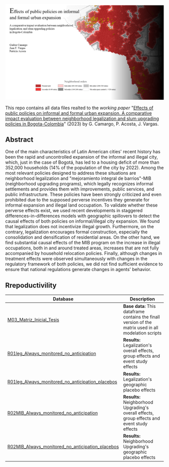 ![](images/Picture2.png)

This repo contains all data files realted to the *working paper* "[Effects of public policies on informal and formal urban expansion. A comparative impact evaluation between neighborhood legalization and slum upgrading policies in Bogota-Colombia](https://drive.google.com/file/d/1GRW8CltvRQXBlC_sMmPOsspmAM_FS5n6/view?usp=share_link)" (2023) by G. Camargo, P. Acosta, J. Vargas.

## Abstract

One of the main characteristics of Latin American cities' recent history has been the rapid and uncontrolled expansion of the informal and illegal city, which, just in the case of Bogotá, has led to a housing deficit of more than 352,000 households (14% of the population of the city by 2022). Among the most relevant policies designed to address these situations are neighborhood legalization and "mejoramiento integral de barrios"-MIB (neighborhood upgrading programs), which legally recognizes informal settlements and provides them with improvements, public services, and public infrastructure. These policies have been strongly criticized and even prohibited due to the supposed perverse incentives they generate for informal expansion and illegal land occupation. To validate whether these perverse effects exist, we used recent developments in staggered differences-in-differences models with geographic spillovers to detect the causal effects of both policies on informal/illegal city expansion. We found that legalization does not incentivize illegal growth. Furthermore, on the contrary, legalization encourages formal construction, especially the consolidation and densification of residential areas. On the other hand, we find substantial causal effects of the MIB program on the increase in illegal occupations, both in and around treated areas, increases that are not fully accompanied by household relocation policies. Finally, although changes in treatment effects were observed simultaneously with changes in the regulatory framework of both policies, we did not find sufficient evidence to ensure that national regulations generate changes in agents' behavior.

## Rrepoductivility

| **Database**                                                                                                                              | Description                                                                                            |
|---------------------------------------|---------------------------------|
| [M03_Matriz_Inicial_Tesis](https://drive.google.com/file/d/1c0jxA9Il_rQYN3wspjKKSN3kWHmMYh6y/view?usp=share_link)                         | **Base data:** This dataframe contains the finall version of the matrix used in all modelation scripts |
| [R01leg_Always_monitored_no_anticipation](https://drive.google.com/file/d/1iaIDej3gUdCdSHzzvR2MNBHIMzmnebhb/view?usp=share_link)          | **Results:** Legalization's overall effects, group effects and event study effects                     |
| [R01leg_Always_monitored_no_anticipation_placebos](https://drive.google.com/file/d/15ft1yZbKsMrvWPlNd9q6rKKWgRb8O2Jl/view?usp=share_link) | **Results:** Legalization's geographic placebo effects                                                 |
| [R02MIB_Always_monitored_no_anticipation](https://drive.google.com/file/d/1essYGeLz34jeUivm3thktKQXdf7g7Cu-/view?usp=share_link)          | **Results:** Neighborhood Upgrading's overall effects, group effects and event study effects           |
| [R02MIB_Always_monitored_no_anticipation_placebos](https://drive.google.com/file/d/1mhGRZqel1wmL0hHistZeVnsurPWUX5k0/view?usp=share_link) | **Results:** Neighborhood Upgrading's geographic placebo effects                                       |
